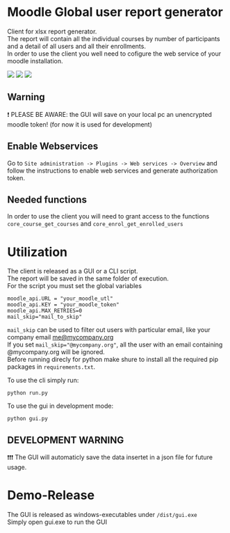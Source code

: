 # Moodle Global user report generator
Client for xlsx report generator.  
The report will contain all the individual courses by number of participants and a detail of all users and all their enrollments.  
In order to use the client you well need to cofigure the web service of your moodle installation.  

![](https://img.shields.io/github/stars/nicholas0g/moodle-report-generator.svg) ![](https://img.shields.io/github/forks/nicholas0g/moodle-report-generator.svg) ![](https://img.shields.io/github/tag/nicholas0g/moodle-report-generator.svg)  
## Warning
:exclamation: PLEASE BE AWARE: the GUI will save on your local pc an unencrypted moodle token! (for now it is used for development)
## Enable Webservices
Go to `Site administration -> Plugins -> Web services -> Overview` and follow the instructions to enable web services and generate authorization token. 
## Needed functions
In order to use the client you will need to grant access to the functions `core_course_get_courses` and `core_enrol_get_enrolled_users`

# Utilization
The client is released as a GUI or a CLI script.  
The report will be saved in the same folder of execution.  
For the script you must set the global variables  
```
moodle_api.URL = "your_moodle_utl"
moodle_api.KEY = "your_moodle_token"
moodle_api.MAX_RETRIES=0
mail_skip="mail_to_skip"
```
`mail_skip` can be used to filter out users with particular email, like your company email me@mycompany.org  
If you set `mail_skip="@mycompany.org"`, all the user with an email containing @mycompany.org will be ignored.  
Before running direcly for python make shure to install all the required pip packages in `requirements.txt`.  

To use the cli simply run: 
```
python run.py
```
To use the gui in development mode:
```
python gui.py
```
## DEVELOPMENT WARNING
:exclamation::exclamation::exclamation: The GUI will automaticly save the data insertet in a json file for future usage.
# Demo-Release
The GUI is released as windows-executables under `/dist/gui.exe`  
Simply open gui.exe to run the GUI  

